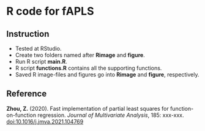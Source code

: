 # R code for fAPLS
## Instruction
- Tested at RStudio. 
- Create two folders named after **Rimage** and **figure**.
- Run R script **main.R**. 
- R script **functions.R** contains all the supporting functions.
- Saved R image-files and figures go into **Rimage** and **figure**, respectively.

## Reference 
**Zhou, Z.** (2020). Fast implementation of partial least squares for function-on-function regression.
_Journal of Multivariate Analysis_, 185: xxx-xxx.
[doi:10.1016/j.jmva.2021.104769](https://dx.doi.org/10.1016/j.jmva.2021.104769)
